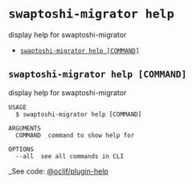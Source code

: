 # `swaptoshi-migrator help`

display help for swaptoshi-migrator

- [`swaptoshi-migrator help [COMMAND]`](#swaptoshi-migrator-help-command)

## `swaptoshi-migrator help [COMMAND]`

display help for swaptoshi-migrator

```
USAGE
  $ swaptoshi-migrator help [COMMAND]

ARGUMENTS
  COMMAND  command to show help for

OPTIONS
  --all  see all commands in CLI
```

\_See code: [@oclif/plugin-help](https://github.com/oclif/plugin-help/blob/v2.2.3/src/commands/help.ts)
